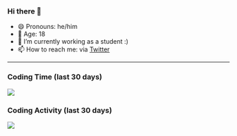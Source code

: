 ### Hi there 👋

- 😄 Pronouns: he/him
- 🎉 Age: 18
- 🔭 I’m currently working as a student :)
- 📫 How to reach me: via [Twitter](https://twitter.com/nilsbtr)

---

### Coding Time (last 30 days)

<a href="https://wakatime.com"><img src="https://wakatime.com/share/@f6e7b5f7-07af-45e7-b6c1-1163495358ca/f645d593-0ae5-413b-9367-16b1be8ccc6b.png" /></a>

### Coding Activity (last 30 days)

<a href="https://wakatime.com"><img src="https://wakatime.com/share/@f6e7b5f7-07af-45e7-b6c1-1163495358ca/6c51b008-9808-424c-9375-81dbb6758741.png" /></a>


<!--
**nilsbtr/nilsbtr** is a ✨ _special_ ✨ repository because its `README.md` (this file) appears on your GitHub profile.

Here are some ideas to get you started:

- 🔭 I’m currently working on ...
- 🌱 I’m currently learning ...
- 👯 I’m looking to collaborate on ...
- 🤔 I’m looking for help with ...
- 💬 Ask me about ...
- 📫 How to reach me: ...
- 😄 Pronouns: ...
- ⚡ Fun fact: ...
-->
